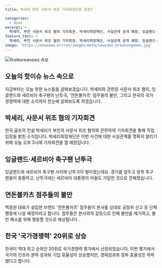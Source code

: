 ```yaml
---
title: 박세리 부친 사문서 위조 기자회견으로 응징?

categories:
  - News
excerpt: >
  박세리, 부친 사문서 위조 혐의 기자회견. 박세리희망재단, 사실관계 공개 예정. 잉글랜드·세르비아 축구팬 난투극, 대통령 아들도 가담. 연돈볼카츠 점주들, 더본코리아에 불만 제기. 한국 국가경쟁력 20위로 상승. IMD 평가 결과, 기업효율성 상승. 개최국 독일, 잉글랜드와 세르비아 경기 고위험 경기로 분류. 클릭하세요: #박세리 #난투극 #연돈볼카츠 #국가경쟁력.
feature_text: >
  박세리, 부친 사문서 위조 혐의 기자회견. 박세리희망재단, 사실관계 공개 예정. 잉글랜드·세르비아 축구팬 난투극, 대통령 아들도 가담. 연돈볼카츠 점주들, 더본코리아에 불만 제기. 한국 국가경쟁력 20위로 상승. IMD 평가 결과, 기업효율성 상승. 개최국 독일, 잉글랜드와 세르비아 경기 고위험 경기로 분류. 클릭하세요: #박세리 #난투극 #연돈볼카츠 #국가경쟁력.
image: 'https://newsdao.kr/res/images/meta/newsdao_breakingnews.jpg'
---
```


<p><img src="https://newsdao.kr/res/images/meta/newsdao_breakingnews.jpg" alt="firstkoreanews 속보" /></p>

<h2 data-ke-size="size26">오늘의 핫이슈 뉴스 속으로</h2>

<p data-ke-size="size16">지금부터는 오늘 핫한 뉴스들을 살펴보겠습니다. 박세리와 관련된 사문서 위조 혐의, 잉글랜드와 세르비아 축구팬의 난투극, '연돈볼카츠' 점주들의 불만, 그리고 한국의 국가 경쟁력에 대한 소식까지 한눈에 살펴보도록 하겠습니다.</p>

<h2 data-ke-size="size26">박세리, 사문서 위조 혐의 기자회견</h2>

<p data-ke-size="size16">한국 골프의 전설 박세리가 부친의 사문서 위조 혐의와 관련하여 기자회견을 통해 직접 입장을 밝힌 소식입니다. 박세리희망재단은 이번 사건에 대한 사실관계를 명확히 알리기 위해 오늘 오후 3시에 기자회견을 열 예정입니다. </b></span></p>

<h2 data-ke-size="size26">잉글랜드·세르비아 축구팬 난투극</h2>

<p data-ke-size="size16">잉글랜드와 세르비아 축구팬 사이에 난투극이 벌어졌는데요. 경기를 앞두고 양측 축구 팬들이 충돌하고, 난투극에는 세르비아 대통령의 아들도 가담한 것으로 전해졌습니다.</b></span></p>

<h2 data-ke-size="size26">연돈볼카츠 점주들의 불만</h2>

<p data-ke-size="size16">백종원 대표가 설립한 브랜드 '연돈볼카츠' 점주들이 본사를 상대로 공정위 신고 등 단체행동에 나설 예정이라고 합니다. 점주들은 본사와의 갈등으로 인해 불만을 제기하고, 불만 해소를 위해 행동할 것으로 예상됩니다.</b></span></p>

<h2 data-ke-size="size26">한국 '국가경쟁력' 20위로 상승</h2>

<p data-ke-size="size16">한국이 역대 최고 순위인 20위로 국가경쟁력 평가에서 선정되었습니다. 이번 평가에서 국가의 인프라 분야 성과와 기업 효율성이 상승했지만, 경제성과와 정부 효율성은 하락했다고 합니다.</b></span></p>

